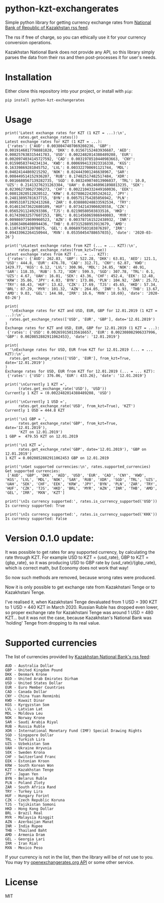 # python-kzt-exchangerates
Simple python library for getting currency exchange rates from [National Bank of Republic of Kazakhstan rss feed](https://nationalbank.kz/rss/rates_all.xml).

The rss if free of charge, so you can ethically use it for your currency conversion operations.

Kazakhstan National Bank does not provide any API, so this library simply parses the data from their rss and then post-processes it for user's needs.

# Installation
Either clone this repository into your project, or install with `pip`:
```
pip install python-kzt-exchangerates
```

# Usage
```
print('Latest exchange rates for KZT (1 KZT = ...):\n',
      rates.get_exchange_rates())
Latest exchange rates for KZT (1 KZT = ...):
 {'rates': {'AUD': 0.0038047407069208236, 'GBP': 0.0019146817798881828, 'DKK': 0.01567152483936687, 'AED': 0.008257638315441783, 'USD': 0.0022482014388489208, 'EUR': 0.0020974034145727592, 'CAD': 0.0031978510440983663, 'CNY': 0.01590583744234134, 'KWD': 0.0006994131923316338, 'KGS': 0.16339869281045752, 'LVL': 0.003322700691121744, 'MDL': 0.04024144869215292, 'NOK': 0.024443901246638967, 'SAR': 0.008449514152936207, 'RUB': 0.17482517482517484, 'XDR': 0.0016680567139282735, 'SGD': 0.003249074013906037, 'TRL': 10.0, 'UZS': 0.21413276231263384, 'UAH': 0.062460961898813235, 'SEK': 0.023062730627306273, 'CHF': 0.0022104332449160036, 'EEK': 0.08012820512820512, 'KRW': 0.027886224205242612, 'JPY': 0.24813895781637715, 'BYN': 0.005751754285056942, 'PLN': 0.009531071292413268, 'ZAR': 0.038880248833592534, 'TRY': 0.014613473622680109, 'HUF': 0.07342143906020558, 'CZK': 0.05652911249293386, 'TJS': 0.02190580503833516, 'HKD': 0.017439832577607253, 'BRL': 0.011456065986940083, 'MYR': 0.009869719699960523, 'AZN': 0.003787161522438932, 'INR': 0.16863406408094436, 'THB': 0.07315288953913679, 'AMD': 0.1107419712070875, 'GEL': 0.006897503103876397, 'IRR': 0.09433962264150944, 'MXN': 0.05350454788657035}, 'date': '2020-03-26'}

print('\nLatest exchange rates from KZT (... = ... KZT):\n',
      rates.get_exchange_rates(from_kzt=True))
Latest exchange rates from KZT (... = ... KZT):
 {'rates': {'AUD': 262.83, 'GBP': 522.28, 'DKK': 63.81, 'AED': 121.1, 'USD': 444.8, 'EUR': 476.78, 'CAD': 312.71, 'CNY': 62.87, 'KWD': 1429.77, 'KGS': 6.12, 'LVL': 300.96, 'MDL': 24.85, 'NOK': 40.91, 'SAR': 118.35, 'RUB': 5.72, 'XDR': 599.5, 'SGD': 307.78, 'TRL': 0.1, 'UZS': 4.67, 'UAH': 16.01, 'SEK': 43.36, 'CHF': 452.4, 'EEK': 12.48, 'KRW': 35.86, 'JPY': 4.03, 'BYN': 173.86, 'PLN': 104.92, 'ZAR': 25.72, 'TRY': 68.43, 'HUF': 13.62, 'CZK': 17.69, 'TJS': 45.65, 'HKD': 57.34, 'BRL': 87.29, 'MYR': 101.32, 'AZN': 264.05, 'INR': 5.93, 'THB': 13.67, 'AMD': 9.03, 'GEL': 144.98, 'IRR': 10.6, 'MXN': 18.69}, 'date': '2020-03-26'}

print(
  '\nExchange rates for KZT and USD, EUR, GBP for 12.01.2019 (1 KZT = ...):\n',
  rates.get_exchange_rates(['USD', 'EUR', 'GBP'], date='12.01.2019')
)
Exchange rates for KZT and USD, EUR, GBP for 12.01.2019 (1 KZT = ...):
 {'rates': {'USD': 0.002659150135616657, 'EUR': 0.002308082906337996, 'GBP': 0.0020852882911062453}, 'date': '12.01.2019'}

print(
  '\nExchange rates for USD, EUR from KZT for 12.01.2019 (... = ... KZT):\n',
  rates.get_exchange_rates(['USD', 'EUR'], from_kzt=True, date='12.01.2019')
)
Exchange rates for USD, EUR from KZT for 12.01.2019 (... = ... KZT):
 {'rates': {'USD': 376.06, 'EUR': 433.26}, 'date': '12.01.2019'}

print('\nCurrently 1 KZT =',
      (rates.get_exchange_rate('USD'), 'USD'))
Currently 1 KZT = (0.0022482014388489208, 'USD')

print('\nCurrently 1 USD =',
      rates.get_exchange_rate('USD', from_kzt=True), 'KZT')
Currently 1 USD = 444.8 KZT

print('\n1 GBP = ',
      rates.get_exchange_rate('GBP', from_kzt=True, date='12.01.2019'),
      'KZT on 12.01.2019')
1 GBP =  479.55 KZT on 12.01.2019

print('\n1 KZT =',
      rates.get_exchange_rate('GBP', date='12.01.2019'), 'GBP on 12.01.2019')
1 KZT = 0.0020852882911062453 GBP on 12.01.2019

print('\nGet supported currencies:\n', rates.supported_currencies)
Get supported currencies:
 ['AUD', 'GBP', 'DKK', 'AED', 'USD', 'EUR', 'CAD', 'CNY', 'KWD', 'KGS', 'LVL', 'MDL', 'NOK', 'SAR', 'RUB', 'XDR', 'SGD', 'TRL', 'UZS', 'UAH', 'SEK', 'CHF', 'EEK', 'KRW', 'JPY', 'BYN', 'PLN', 'ZAR', 'TRY', 'HUF', 'CZK', 'TJS', 'HKD', 'BRL', 'MYR', 'AZN', 'INR', 'THB', 'AMD', 'GEL', 'IRR', 'MXN', 'KZT']

print('\nIs currency supported:', rates.is_currency_supported('USD'))
Is currency supported: True

print('\nIs currency supported:', rates.is_currency_supported('KKK'))
Is currency supported: False

```

# Version 0.1.0 update:
It was possible to get rates for any supported currency, by calculating the rate through KZT.
For example USD to KZT = {usd_rate}, GBP to KZT = {gbp_rate}, so it was producing USD to GBP
rate by {usd_rate}/{gbp_rate}, which is correct math, but Economy does not work that way!

So now such methods are removed, because wrong rates were produced.

Now it is only possible to get exchange rate from Kazakhstani Tenge or to Kazakhstani Tenge.

I've realised it, when Kazakhstani Tenge devaluated from 1 USD = 390 KZT to 1 USD = 440 KZT
in March 2020. Russian Ruble has dropped even lower, so proper exchange rate for
Kazakhstani Tenge was around 1 USD = 480 KZT... but it was not the case, because
Kazakhstan's National Bank was 'holding' Tenge from dropping to its real value.

# Supported currencies
The list of currencies provided by [Kazakhstan National Bank's rss feed](https://nationalbank.kz/rss/rates_all.xml):
```
AUD - Australia Dollar
GBP - United Kingdom Pound
DKK - Denmark Krone
AED - United Arab Emirates Dirham
USD - United States Dollar
EUR - Euro Member Countries
CAD - Canada Dollar
CNY - China Yuan Renminbi
KWD - Kuwait Dinar
KGS - Kyrgyzstan Som
LVL - Latvian Lat
MDL - Moldova Leu
NOK - Norway Krone
SAR - Saudi Arabia Riyal
RUB - Russia Ruble
XDR - International Monetary Fund (IMF) Special Drawing Rights
SGD - Singapore Dollar
TRL - Turkish Lira
UZS - Uzbekistan Som
UAH - Ukraine Hryvnia
SEK - Sweden Krona
CHF - Switzerland Franc
EEK - Estonian Kroon
KRW - South Korean Won
KZT - Kazakhstan Tenge
JPY - Japan Yen
BYN - Belarus Ruble
PLN - Poland Zloty
ZAR - South Africa Rand
TRY - Turkey Lira
HUF - Hungary Forint
CZK - Czech Republic Koruna
TJS - Tajikistan Somoni
HKD - Hong Kong Dollar
BRL - Brazil Real
MYR - Malaysia Ringgit
AZN - Azerbaijan Manat
INR - India Rupee
THB - Thailand Baht
AMD - Armenia Dram
GEL - Georgia Lari
IRR - Iran Rial
MXN - Mexico Peso
```
If your currency is not in the list, then the library will be of not use to you. You may try [openexchangerates.org API](https://github.com/metglobal/openexchangerates) or some other service.
# License
MIT
